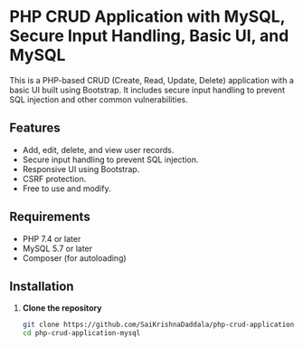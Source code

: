 # PHP CRUD Application with MySQL, Secure Input Handling, Basic UI, and MySQL

This is a PHP-based CRUD (Create, Read, Update, Delete) application with a basic UI built using Bootstrap. It includes secure input handling to prevent SQL injection and other common vulnerabilities.

## Features

- Add, edit, delete, and view user records.
- Secure input handling to prevent SQL injection.
- Responsive UI using Bootstrap.
- CSRF protection.
- Free to use and modify.

## Requirements

- PHP 7.4 or later
- MySQL 5.7 or later
- Composer (for autoloading)

## Installation

1. **Clone the repository**

   ```bash
   git clone https://github.com/SaiKrishnaDaddala/php-crud-application-mysql.git
   cd php-crud-application-mysql

